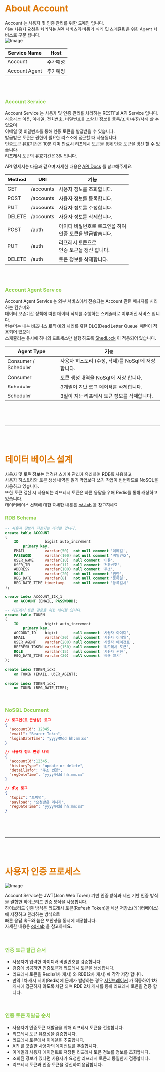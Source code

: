 # <font color="#de7802">About Account</font>

Account 는 사용자 및 인증 관리를 위한 도메인 입니다. <br />
이는 사용자 요청을 처리하는 API 서비스와 비동기 처리 및 스케쥴링을 위한 Agent 서비스로 구분 됩니다. <br />
![Image](https://github.com/user-attachments/assets/d42927bb-948b-4cc3-afef-8c4628db0d3a)

| Service Name  | Host |
|---------------|------|
| Account       | 추가예정 |
| Account Agent | 추가예정 |

<br /><br />

### <font color="#92d050">Account Service</font>

Account Service 는 사용자 및 인증 관리를 처리하는 RESTFul API Service 입니다. <br />
사용자는 이름, 이메일, 전화번호, 비밀번호를 포함한 정보를 등록/조회/수정/삭제 할 수 있으며 <br />
이메일 및 비밀번호를 통해 인증 토큰을 발급받을 수 있습니다. <br />
발급받은 토큰은 권한이 필요한 리스소에 접근할 때 사용됩니다. <br />
인증토큰 유효기간은 10분 이며 만료시 리프레시 토큰을 통해 인증 토큰을 갱신 할 수 있습니다. <br />
리프레시 토큰의 유효기간은 3일 입니다. <br />

API 명세서는 다음과 같으며 자세한 내용은 [API Docs](추가예정) 를 참고해주세요.

| Method | URI       | 기능                                   |
|--------|-----------|--------------------------------------|
| GET    | /accounts | 사용자 정보를 조회합니다.                       |
| POST   | /accounts | 사용자 정보를 등록합니다.                       |
| PUT    | /accounts | 사용자 정보를 수정합니다.                       |
| DELETE | /accounts | 사용자 정보를 삭제합니다.                       |
| POST   | /auth     | 아이디 비밀번호로 로그인을 하여 <br>인증 토큰을 발급받습니다. |
| PUT    | /auth     | 리프레시 토큰으로 <br>인증 토큰을 갱신 합니다.         |
| DELETE | /auth     | 토큰 정보를 삭제합니다.                        |

<br /><br />

### <font color="#92d050">Account Agent Service</font>

Account Agent Service 는 외부 서비스에서 전송되는 Account 관련 메시지를 처리하는 컨슈머와 <br/>
데이터 보존기간 정책에 따른 데이터 삭제를 수행하는 스케쥴러로 이루어진 서비스 입니다. <br/>
컨슈머는 내부 비즈니스 로직 예외 처리를
위한 [DLQ(Dead Letter Queue)](https://velog.io/@akkessun/%EB%B8%8C%EB%A1%9C%EC%BB%A4-%EC%98%A4%EB%A5%98%EC%B2%98%EB%A6%AC-%EC%A0%84%EB%9E%B5)
패턴이 적용되어 있으며 <br />
스케쥴러는 동시에 하나의 프로세스만 실행 하도록 [ShedLock](추가예정) 이 적용되어 있습니다. <br />

| Agent Type           | 기능                                 |
|----------------------|------------------------------------|
| Consumer / Scheduler | 사용자 히스토리 (수정, 삭제)를 NoSql 에 저장 합니다. |
| Consumer             | 토큰 생성 내역을 NoSql 에 저장 합니다.          |
| Scheduler            | 3개월이 지난 로그 데이터를 삭제합니다.             |
| Scheduler            | 3일이 지난 리프레시 토큰 정보를 삭제합니다.          |

<br /> 
<br />
<br />

---

<br />
<br />

# <font color="#de7802">데이터 베이스 설계</font>

사용자 및 토큰 정보는 엄격한 스키마 관리가 유리하여 RDB를 사용하고 <br />
사용자 히스토리와 토큰 생성 내역은 읽기 작업보다 쓰기 작업이 빈번하므로 NoSQL을 사용하고
있습니다. <br/>
또한 토큰 갱신 시 사용되는 리프레시 토큰은 빠른 응답을 위해 Redis를 통해 캐싱하고 있습니다. <br/>
데이터베이스 선택에 대한 자세한
내용은 [od-lab](https://velog.io/@akkessun/%EC%96%B4%EB%96%A4-%EC%A0%80%EC%9E%A5%EC%86%8C%EB%A5%BC-%EC%84%A0%ED%83%9D%ED%95%B4%EC%95%BC-%ED%95%98%EB%8A%94%EA%B0%80)
을 참고하세요.

### <font color="#92d050">RDB Schema</font>

``` sql fold title:'ACCOUNT'
-- 사용자 정보가 저장되는 테이블 입니다.
create table ACCOUNT  
(  
    ID            bigint auto_increment  
        primary key,  
    EMAIL         varchar(50)  not null comment '이메일',  
    PASSWORD      varchar(100) not null comment '비밀번호',  
    USER_NAME     varchar(10)  null comment '이름',  
    USER_TEL      varchar(11)  null comment '전화번호',  
    ADDRESS       varchar(100) null comment '주소',  
    ROLE          varchar(20)  not null comment '권한',  
    REG_DATE      varchar(8)   not null comment '등록일',  
    REG_DATE_TIME timestamp    not null comment '등록일시'  
);  
  
create index ACCOUNT_IDX_1  
    on ACCOUNT (EMAIL, PASSWORD);
```

``` sql fold title:'TOKEN'
-- 리프레시 토큰 검증을 위한 테이블 입니다.
create table TOKEN  
(  
    ID            bigint auto_increment  
        primary key,  
    ACCOUNT_ID    bigint       null comment '사용자 아이디',  
    EMAIL         varchar(20)  null comment '사용자 이메일',  
    USER_AGENT    varchar(200) null comment '사용자 에이전트',  
    REFRESH_TOKEN varchar(150) null comment '리프레시 토큰',  
    ROLE          varchar(15)  null comment '사용자 권한',  
    REG_DATE_TIME varchar(20)  null comment '등록 일시'  
);  
  
create index TOKEN_idx1  
    on TOKEN (EMAIL, USER_AGENT);  
  
create index TOKEN_idx2  
    on TOKEN (REG_DATE_TIME);
```

<br />

### <font color="#92d050">NoSQL Document</font>

``` json 
// 로그인(토 큰생성) 로그 
{
  "accountId": 12345,
  "email": "Bearer Token",
  "loginDateTime": "yyyyMMdd hh:mm:ss"
}
```

``` json 
// 사용자 정보 변경 내역
{
  "accountId":12345,
  "historyType": "update or delete",
  "detailInfo": "주소 변경",
  "regDateTime": "yyyyMMdd hh:mm:ss"	
}
```

``` json 
// dlq 로그
{
  "topic": "토픽명",
  "payload": "요청받은 메시지",
  "regDateTime": "yyyyMMdd hh:mm:ss"
}
```

<br /> 
<br />
<br />

---

<br />
<br />

# <font color="#de7802">사용자 인증 프로세스</font>

![Image](https://github.com/user-attachments/assets/b95964a2-9580-4fb4-aec0-d262b5d4f6bb)

Account Service는 JWT(Json Web Token) 기반 인증 방식과 세션 기반 인증 방식을 결합한 하이브리드 인증 방식을 사용합니다. <br/>
하이브리드 인증 방식은 리프레시 토큰(Refresh Token)을 세션 저장소(데이터베이스)에 저장하고 관리하는 방식으로 <br />
빠른 응답 속도와 높은 보안성을 동시에 제공합니다.
<br/>
자세한
내용은 [od-lab](https://velog.io/@akkessun/%EC%96%B4%EB%96%BB%EA%B2%8C-%EC%9D%B8%EC%A6%9D%ED%95%A0-%EA%B2%83%EC%9D%B8%EA%B0%80)
을 참고하세요.

<br />

### <font color="#92d050">인증 토큰 발급 순서</font>

- 사용자가 입력한 아이디와 비밀번호를 검증합니다.
- 검증에 성공하면 인증토큰과 리프레시 토큰을 생성합니다.
- 리프레시 토큰을 Redis(1차 캐시) 와 RDB(2차 캐시) 에 각각 저장 합니다.
- 만약 1차 캐시 서버(Redis)에 문제가 발생하는
  경우 [서킷브레이커](https://velog.io/@akkessun/%EC%84%9C%ED%82%B7%EB%B8%8C%EB%A0%88%EC%9D%B4%EC%BB%A4-%ED%8C%A8%ED%84%B4)
  가 작동하여 1차 캐시에 접근하지 않도록 차단 되며 RDB 2차 캐시를 통해 리프레시 토큰을 검증
  합니다.

<br /> 

### <font color="#92d050">인증 토큰 재발급 순서</font>

- 사용자가 인증토큰 재발급을 위해 리프레시 토큰을 전송합니다.
- 리프레시 토큰 유효성을 검증합니다.
- 리프레시 토큰에서 이메일을 추출합니다.
- API 를 호출한 사용자의 에이전트를 추출합니다.
- 이메일과 사용자 에이전트로 저장된 리프레시 토큰 정보를 정보를 조회합니다.
- 조회된 정보가 있다면 사용자가 요청한 리프레시 토큰과 동일한지 검증합니다.
- 리프레시 토큰과 인증 토큰을 갱신하여 응답합니다.

